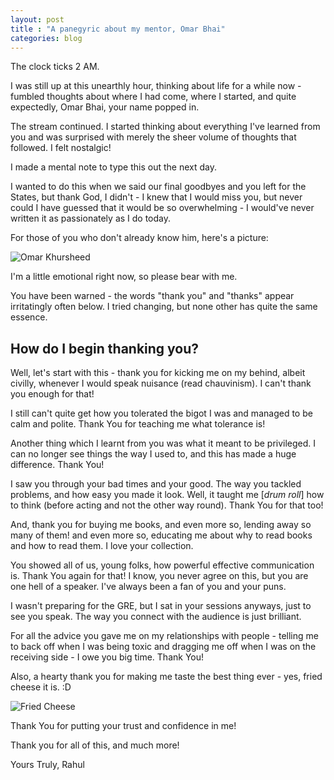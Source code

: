 ```yaml
---
layout: post
title : "A panegyric about my mentor, Omar Bhai"
categories: blog
---
```


The clock ticks 2 AM.

I was still up at this unearthly hour, thinking about life for a while now - fumbled thoughts about where I had come, where I started, and quite expectedly, Omar Bhai, your name popped in.

The stream continued. I started thinking about everything I've learned from you and was surprised with merely the sheer volume of thoughts that followed. I felt nostalgic!

I made a mental note to type this out the next day.

<!--more-->

I wanted to do this when we said our final goodbyes and you left for the States, but thank God, I didn't - I knew that I would miss you, but never could I have guessed that it would be so overwhelming - I would've never written it as passionately as I do today.

For those of you who don't already know him, here's a picture:

![Omar Khursheed](https://i.imgur.com/f5GRyet.png)

I'm a little emotional right now, so please bear with me.

You have been warned - the words "thank you" and "thanks" appear irritatingly often below. I tried changing, but none other has quite the same essence.

## How do I begin thanking you?

Well, let's start with this - thank you for kicking me on my behind, albeit civilly, whenever I would speak nuisance (read chauvinism). I can't thank you enough for that!

I still can't quite get how you tolerated the bigot I was and managed to be calm and polite. Thank You for teaching me what tolerance is!

Another thing which I learnt from you was what it meant to be privileged. I can no longer see things the way I used to, and this has made a huge difference. Thank You!

I saw you through your bad times and your good. The way you tackled problems, and how easy you made it look. Well, it taught me [_drum roll_] how to think (before acting and not the other way round). Thank You for that too!

And, thank you for buying me books, and even more so, lending away so many of them! and even more so, educating me about why to read books and how to read them. I love your collection.

You showed all of us, young folks, how powerful effective communication is. Thank You again for that! I know, you never agree on this, but you are one hell of a speaker. I've always been a fan of you and your puns.

I wasn't preparing for the GRE, but I sat in your sessions anyways, just to see you speak. The way you connect with the audience is just brilliant.

For all the advice you gave me on my relationships with people - telling me to back off when I was being toxic and dragging me off when I was on the receiving side - I owe you big time. Thank You!

Also, a hearty thank you for making me taste the best thing ever - yes, fried cheese it is. :D

![Fried Cheese](https://i.imgur.com/uwuWXic.jpg)

Thank You for putting your trust and confidence in me!

Thank you for all of this, and much more!

Yours Truly,
Rahul
